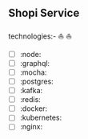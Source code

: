 ## Shopi Service
technologies:-  ⛵️ ⛵️

* [ ] :node:
* [ ] :graphql:
* [ ] :mocha:
* [ ] :postgres:
* [ ] :kafka:
* [ ] :redis:
* [ ] :docker:
* [ ] :kubernetes:
* [ ] :nginx: